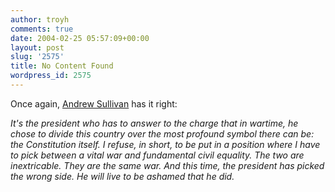 ```yaml
---
author: troyh
comments: true
date: 2004-02-25 05:57:09+00:00
layout: post
slug: '2575'
title: No Content Found
wordpress_id: 2575
---
```


Once again, [Andrew Sullivan](http://www.andrewsullivan.com/index.php?dish_inc=archives/2004_02_22_dish_archive.html#107768650195226154) has it right:

_It's the president who has to answer to the charge that in wartime, he chose to divide this country over the most profound symbol there can be: the Constitution itself. I refuse, in short, to be put in a position where I have to pick between a vital war and fundamental civil equality. The two are inextricable. They are the same war. And this time, the president has picked the wrong side. He will live to be ashamed that he did._

